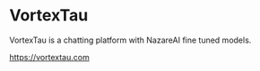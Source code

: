# VortexTau

VortexTau is a chatting platform with NazareAI fine tuned models.

https://vortextau.com
